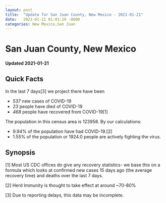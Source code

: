 ```yaml
---
layout: post
title:  "Update for San Juan County, New Mexico - 2021-01-21"
date:   2021-01-21 01:01:29 -0600
categories: New Mexico,San Juan
---
```


# San Juan County, New Mexico
#### Updated 2021-01-21

## Quick Facts

In the last 7 days[3] we project there have been
- *537* new cases of COVID-19
- *23* people have died of COVID-19
- *468* people have recovered from COVID-19[1]

The population in this census area is 123958. By our calculations:
- 9.94% of the population have had COVID-19.[2]
- 1.55% of the population or 1924.0 people are actively fighting the virus.

## Synopsis




[1] Most US CDC offices do give any recovery statistics- we base this on a formula which looks at confirmed new cases
15 days ago (the average recovery time) and deaths over the last 7 days.

[2] Herd Immunity is thought to take effect at around ~70-80%

[3] Due to reporting delays, this data may be incomplete.
 
    